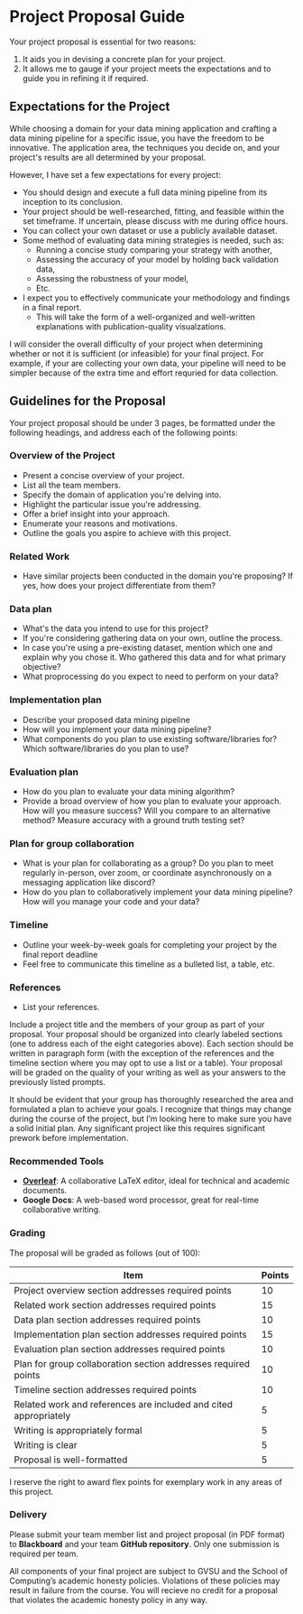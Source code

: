 # Project Proposal Guide

Your project proposal is essential for two reasons:

1. It aids you in devising a concrete plan for your project.
2. It allows me to gauge if your project meets the expectations and to guide you in refining it if required.

## Expectations for the Project

While choosing a domain for your data mining application and crafting a data mining pipeline for a specific issue, you have the freedom to be innovative. The application area, the techniques you decide on, and your project's results are all determined by your proposal.

However, I have set a few expectations for every project:

- You should design and execute a full data mining pipeline from its inception to its conclusion.
- Your project should be well-researched, fitting, and feasible within the set timeframe. If uncertain, please discuss with me during office hours.
- You can collect your own dataset or use a publicly available dataset.
- Some method of evaluating data mining strategies is needed, such as:
  - Running a concise study comparing your strategy with another,
  - Assessing the accuracy of your model by holding back validation data,
  - Assessing the robustness of your model,
  - Etc.
- I expect you to effectively communicate your methodology and findings in a final report.
  - This will take the form of a well-organized and well-written explanations with publication-quality visualzations.

I will consider the overall difficulty of your project when determining whether or not it is sufficient (or infeasible) for your final project. For example, if your are collecting your own data, your pipeline will need to be simpler because of the extra time and effort requried for data collection.

## Guidelines for the Proposal

Your project proposal should be under 3 pages, be formatted under the following headings, and address each of the following points:

### Overview of the Project

- Present a concise overview of your project.
- List all the team members.
- Specify the domain of application you're delving into.
- Highlight the particular issue you're addressing.
- Offer a brief insight into your approach.
- Enumerate your reasons and motivations.
- Outline the goals you aspire to achieve with this project.

### Related Work

- Have similar projects been conducted in the domain you're proposing? If yes, how does your project differentiate from them?

### Data plan

- What's the data you intend to use for this project?
- If you're considering gathering data on your own, outline the process.
- In case you're using a pre-existing dataset, mention which one and explain why you chose it. Who gathered this data and for what primary objective?
- What proprocessing do you expect to need to perform on your data?

### Implementation plan

- Describe your proposed data mining pipeline
- How will you implement your data mining pipeline?
- What components do you plan to use existing software/libraries for? Which software/libraries do you plan to use?

### Evaluation plan

- How do you plan to evaluate your data mining algorithm?
- Provide a broad overview of how you plan to evaluate your approach. How will you measure success? Will you compare to an alternative method? Measure accuracy with a ground truth testing set?

### Plan for group collaboration

- What is your plan for collaborating as a group? Do you plan to meet regularly in-person, over zoom, or coordinate asynchronously on a messaging application like discord?
- How do you plan to collaboratively implement your data mining pipeline? How will you manage your code and your data?

### Timeline

- Outline your week-by-week goals for completing your project by the final report deadline
- Feel free to communicate this timeline as a bulleted list, a table, etc.

### References

- List your references.

Include a project title and the members of your group as part of your proposal. Your proposal should be organized into clearly labeled sections (one to address each of the eight categories above). Each section should be written in paragraph form (with the exception of the references and the timeline section where you may opt to use a list or a table). Your proposal will be graded on the quality of your writing as well as your answers to the previously listed prompts.

It should be evident that your group has thoroughly researched the area and formulated a plan to achieve your goals. I recognize that things may change during the course of the project, but I’m looking here to make sure you have a solid initial plan. Any significant project like this requires significant prework before implementation.

### Recommended Tools

- [**Overleaf**](https://www.overleaf.com/): A collaborative LaTeX editor, ideal for technical and academic documents.
- **Google Docs**: A web-based word processor, great for real-time collaborative writing.

### Grading

The proposal will be graded as follows (out of 100):

| Item                                                             | Points |
| ---------------------------------------------------------------- | ------ |
| Project overview section addresses required points               | 10     |
| Related work section addresses required points                   | 15     |
| Data plan section addresses required points                      | 10     |
| Implementation plan section addresses required points            | 15     |
| Evaluation plan section addresses required points                | 10     |
| Plan for group collaboration section addresses required points   | 10     |
| Timeline section addresses required points                       | 10     |
| Related work and references are included and cited appropriately | 5      |
| Writing is appropriately formal                                  | 5      |
| Writing is clear                                                 | 5      |
| Proposal is well-formatted                                       | 5      |

I reserve the right to award flex points for exemplary work in any areas of this project.

### Delivery

Please submit your team member list and project proposal (in PDF format) to **Blackboard** and your team **GitHub repository**. Only one submission is required per team.

All components of your final project are subject to GVSU and the School of Computing’s academic honesty policies. Violations of these policies may result in failure from the course. You will recieve no credit for a proposal that violates the academic honesty policy in any way.
